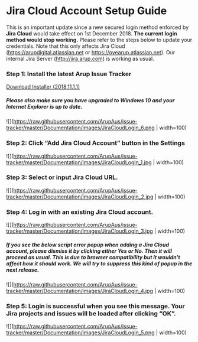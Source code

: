 # Jira Cloud Account Setup Guide
This is an important update since a new secured login method enforced by **Jira Cloud** would take effect on 1st December 2018. **The current login method would stop working.** Please refer to the steps below to update your credentials. Note that this only affects Jira Cloud (https://arupdigital.atlassian.net or https://ovearup.atlassian.net). Our internal Jira Server (http://jira.arup.com) is working as usual.

### Step 1: Install the latest Arup Issue Tracker
[Download Installer (2018.11.1.1)](https://github.com/ArupAus/issue-tracker/releases/download/2018.11.01.01/Case_Issue_Tracker_2018.11.01.01.msi)

##### Please also make sure you have upgraded to Windows 10 and your Internet Explorer is up to date.
![](https://raw.githubusercontent.com/ArupAus/issue-tracker/master/Documentation/images/JiraCloudLogin_6.png | width=100)

### Step 2: Click “Add Jira Cloud Account” button in the Settings
![](https://raw.githubusercontent.com/ArupAus/issue-tracker/master/Documentation/images/JiraCloudLogin_1.jpg | width=100)

### Step 3: Select or input Jira Cloud URL.
![](https://raw.githubusercontent.com/ArupAus/issue-tracker/master/Documentation/images/JiraCloudLogin_2.jpg | width=100)

### Step 4: Log in with an existing Jira Cloud account.
![](https://raw.githubusercontent.com/ArupAus/issue-tracker/master/Documentation/images/JiraCloudLogin_3.jpg | width=100)

##### If you see the below script error popup when adding a Jira Cloud account, please dismiss it by clicking either Yes or No. Then it will proceed as usual. This is due to browser compatibility but it wouldn't affect how it should work. We will try to suppress this kind of popup in the next release.
![](https://raw.githubusercontent.com/ArupAus/issue-tracker/master/Documentation/images/JiraCloudLogin_4.jpg | width=100)

### Step 5: Login is successful when you see this message. Your Jira projects and issues will be loaded after clicking “OK”.
![](https://raw.githubusercontent.com/ArupAus/issue-tracker/master/Documentation/images/JiraCloudLogin_5.png | width=100)
